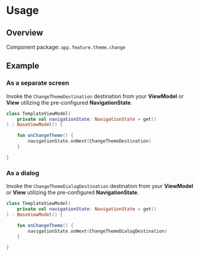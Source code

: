 # Usage

## Overview

Component package: `app.feature.theme.change`

## Example

### As a separate screen

Invoke the `ChangeThemeDestination` destination from your **ViewModel** or **View** utilizing the pre-configured **NavigationState**.

```kotlin
class TemplateViewModel(
    private val navigationState: NavigationState = get()
) : BaseViewModel() {

    fun onChangeTheme() {
        navigationState.onNext(ChangeThemeDestination)
    }

}
```

### As a dialog

Invoke the `ChangeThemeDialogDestination` destination from your **ViewModel** or **View** utilizing the pre-configured **NavigationState**.

```kotlin
class TemplateViewModel(
    private val navigationState: NavigationState = get()
) : BaseViewModel() {

    fun onChangeTheme() {
        navigationState.onNext(ChangeThemeDialogDestination)
    }

}
```
